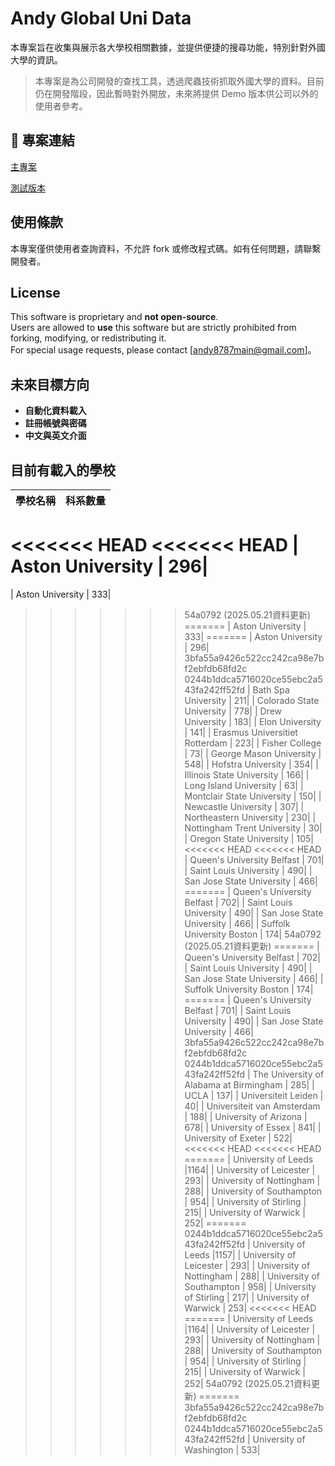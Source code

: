 # Andy Global Uni Data

本專案旨在收集與展示各大學校相關數據，並提供便捷的搜尋功能，特別針對外國大學的資訊。

> 本專案是為公司開發的查找工具，透過爬蟲技術抓取外國大學的資料。目前仍在開發階段，因此暫時對外開放，未來將提供 Demo 版本供公司以外的使用者參考。

## 📌 專案連結

[主專案](https://andy-globalunidata.github.io/main_project)

[測試版本](https://andy-globalunidata.github.io/test_project)

## 使用條款

本專案僅供使用者查詢資料，不允許 fork 或修改程式碼。如有任何問題，請聯繫開發者。

## License

This software is proprietary and **not open-source**.  
Users are allowed to **use** this software but are strictly prohibited from forking, modifying, or redistributing it.  
For special usage requests, please contact [andy8787main@gmail.com]。

## 未來目標方向

- **自動化資料載入**
- **註冊帳號與密碼**
- **中文與英文介面**

## 目前有載入的學校

| 學校名稱                          | 科系數量 |
|-----------------------------------|----------|
<<<<<<< HEAD
<<<<<<< HEAD
| Aston University                    | 296| 
=======
| Aston University                    | 333| 
>>>>>>> 54a0792 (2025.05.21資料更新)
=======
| Aston University                    | 333| 
=======
| Aston University                    | 296| 
>>>>>>> 3bfa55a9426c522cc242ca98e7bf2ebfdb68fd2c
>>>>>>> 0244b1ddca5716020ce55ebc2a543fa242ff52fd
| Bath Spa University                 | 211| 
| Colorado State University           | 778| 
| Drew University                     | 183| 
| Elon University                     | 141| 
| Erasmus Universitiet Rotterdam      | 223| 
| Fisher College                      |  73| 
| George Mason University             | 548| 
| Hofstra University                  | 354| 
| Illinois State University           | 166| 
| Long Island University              |  63| 
| Montclair State University          | 150| 
| Newcastle University                | 307| 
| Northeastern University             | 230| 
| Nottingham Trent University         |  30| 
| Oregon State University             | 105| 
<<<<<<< HEAD
<<<<<<< HEAD
| Queen's University Belfast          | 701| 
| Saint Louis University              | 490| 
| San Jose State University           | 466| 
=======
| Queen's University Belfast          | 702| 
| Saint Louis University              | 490| 
| San Jose State University           | 466| 
| Suffolk University Boston           | 174| 
>>>>>>> 54a0792 (2025.05.21資料更新)
=======
| Queen's University Belfast          | 702| 
| Saint Louis University              | 490| 
| San Jose State University           | 466| 
| Suffolk University Boston           | 174| 
=======
| Queen's University Belfast          | 701| 
| Saint Louis University              | 490| 
| San Jose State University           | 466| 
>>>>>>> 3bfa55a9426c522cc242ca98e7bf2ebfdb68fd2c
>>>>>>> 0244b1ddca5716020ce55ebc2a543fa242ff52fd
| The University of Alabama at Birmingham | 285| 
| UCLA                                | 137| 
| Universiteit Leiden                 |  40| 
| Universiteit van Amsterdam          | 188| 
| University of Arizona               | 678| 
| University of Essex                 | 841| 
| University of Exeter                | 522| 
<<<<<<< HEAD
<<<<<<< HEAD
=======
| University of Leeds                 |1164| 
| University of Leicester             | 293| 
| University of Nottingham            | 288| 
| University of Southampton           | 954| 
| University of Stirling              | 215| 
| University of Warwick               | 252| 
=======
>>>>>>> 0244b1ddca5716020ce55ebc2a543fa242ff52fd
| University of Leeds                 |1157| 
| University of Leicester             | 293| 
| University of Nottingham            | 288| 
| University of Southampton           | 958| 
| University of Stirling              | 217| 
| University of Warwick               | 253| 
<<<<<<< HEAD
=======
| University of Leeds                 |1164| 
| University of Leicester             | 293| 
| University of Nottingham            | 288| 
| University of Southampton           | 954| 
| University of Stirling              | 215| 
| University of Warwick               | 252| 
>>>>>>> 54a0792 (2025.05.21資料更新)
=======
>>>>>>> 3bfa55a9426c522cc242ca98e7bf2ebfdb68fd2c
>>>>>>> 0244b1ddca5716020ce55ebc2a543fa242ff52fd
| University of Washington            | 533| 
